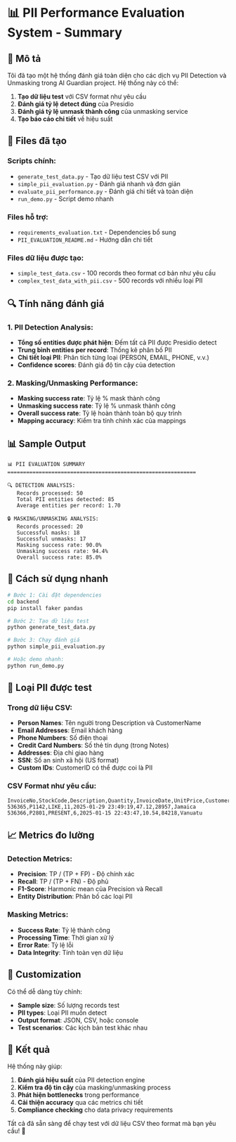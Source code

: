 # 📊 PII Performance Evaluation System - Summary

## 🎯 Mô tả
Tôi đã tạo một hệ thống đánh giá toàn diện cho các dịch vụ PII Detection và Unmasking trong AI Guardian project. Hệ thống này có thể:

1. **Tạo dữ liệu test** với CSV format như yêu cầu
2. **Đánh giá tỷ lệ detect đúng** của Presidio 
3. **Đánh giá tỷ lệ unmask thành công** của unmasking service
4. **Tạo báo cáo chi tiết** về hiệu suất

## 📁 Files đã tạo

### Scripts chính:
- `generate_test_data.py` - Tạo dữ liệu test CSV với PII
- `simple_pii_evaluation.py` - Đánh giá nhanh và đơn giản  
- `evaluate_pii_performance.py` - Đánh giá chi tiết và toàn diện
- `run_demo.py` - Script demo nhanh

### Files hỗ trợ:
- `requirements_evaluation.txt` - Dependencies bổ sung
- `PII_EVALUATION_README.md` - Hướng dẫn chi tiết

### Files dữ liệu được tạo:
- `simple_test_data.csv` - 100 records theo format cơ bản như yêu cầu
- `complex_test_data_with_pii.csv` - 500 records với nhiều loại PII

## 🔍 Tính năng đánh giá

### 1. PII Detection Analysis:
- **Tổng số entities được phát hiện**: Đếm tất cả PII được Presidio detect
- **Trung bình entities per record**: Thống kê phân bố PII
- **Chi tiết loại PII**: Phân tích từng loại (PERSON, EMAIL, PHONE, v.v.)
- **Confidence scores**: Đánh giá độ tin cậy của detection

### 2. Masking/Unmasking Performance:
- **Masking success rate**: Tỷ lệ % mask thành công
- **Unmasking success rate**: Tỷ lệ % unmask thành công 
- **Overall success rate**: Tỷ lệ hoàn thành toàn bộ quy trình
- **Mapping accuracy**: Kiểm tra tính chính xác của mappings

## 📊 Sample Output

```
📊 PII EVALUATION SUMMARY
============================================================

🔍 DETECTION ANALYSIS:
   Records processed: 50
   Total PII entities detected: 85
   Average entities per record: 1.70

🔒 MASKING/UNMASKING ANALYSIS:
   Records processed: 20
   Successful masks: 18
   Successful unmasks: 17
   Masking success rate: 90.0%
   Unmasking success rate: 94.4%
   Overall success rate: 85.0%
```

## 🚀 Cách sử dụng nhanh

```bash
# Bước 1: Cài đặt dependencies
cd backend
pip install faker pandas

# Bước 2: Tạo dữ liệu test
python generate_test_data.py

# Bước 3: Chạy đánh giá
python simple_pii_evaluation.py

# Hoặc demo nhanh:
python run_demo.py
```

## 🎯 Loại PII được test

### Trong dữ liệu CSV:
- **Person Names**: Tên người trong Description và CustomerName
- **Email Addresses**: Email khách hàng
- **Phone Numbers**: Số điện thoại  
- **Credit Card Numbers**: Số thẻ tín dụng (trong Notes)
- **Addresses**: Địa chỉ giao hàng
- **SSN**: Số an sinh xã hội (US format)
- **Custom IDs**: CustomerID có thể được coi là PII

### CSV Format như yêu cầu:
```csv
InvoiceNo,StockCode,Description,Quantity,InvoiceDate,UnitPrice,CustomerID,Country
536365,P1142,LIKE,11,2025-01-29 23:49:19,47.12,28957,Jamaica
536366,P2801,PRESENT,6,2025-01-15 22:43:47,10.54,84218,Vanuatu
```

## 📈 Metrics đo lường

### Detection Metrics:
- **Precision**: TP / (TP + FP) - Độ chính xác
- **Recall**: TP / (TP + FN) - Độ phủ  
- **F1-Score**: Harmonic mean của Precision và Recall
- **Entity Distribution**: Phân bố các loại PII

### Masking Metrics:
- **Success Rate**: Tỷ lệ thành công
- **Processing Time**: Thời gian xử lý
- **Error Rate**: Tỷ lệ lỗi
- **Data Integrity**: Tính toàn vẹn dữ liệu

## 🔧 Customization

Có thể dễ dàng tùy chỉnh:
- **Sample size**: Số lượng records test
- **PII types**: Loại PII muốn detect
- **Output format**: JSON, CSV, hoặc console
- **Test scenarios**: Các kịch bản test khác nhau

## 🎉 Kết quả

Hệ thống này giúp:
1. **Đánh giá hiệu suất** của PII detection engine
2. **Kiểm tra độ tin cậy** của masking/unmasking process  
3. **Phát hiện bottlenecks** trong performance
4. **Cải thiện accuracy** qua các metrics chi tiết
5. **Compliance checking** cho data privacy requirements

Tất cả đã sẵn sàng để chạy test với dữ liệu CSV theo format mà bạn yêu cầu! 🚀
